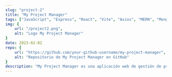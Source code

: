 ```yaml
---
slug: "project-2"
title: "My Project Manager"
tags: ["JavaScript", "Express", "React", "Vite", "Axios", "MERN", "MongoDB", "TailwindCSS", "React-Bootstrap", "JWT"]
img: {
    url: "/project2.png",
    alt: "Logo My Project Manager"
}
date: 2023-02-02
repo: {
    url: "https://github.com/your-github-username/my-project-manager",
    alt: "Repositorio de My Project Manager en GitHub"
}
description: "My Project Manager es una aplicación web de gestión de proyectos que te permite crear, editar y eliminar proyectos, así como asignar tareas. La aplicación utiliza tecnologías como React, Express, MongoDB y JWT para autenticar y autorizar a los usuarios."
---
```



